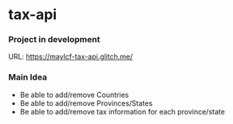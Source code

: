 
# tax-api

### Project in development

URL: https://maylcf-tax-api.glitch.me/

### Main Idea

- Be able to add/remove Countries
- Be able to add/remove Provinces/States
- Be able to add/remove tax information for each province/state
